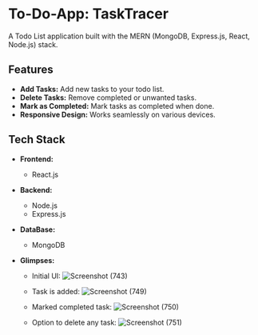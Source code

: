# To-Do-App: TaskTracer

A Todo List application built with the MERN (MongoDB, Express.js, React, Node.js) stack.

## Features

- **Add Tasks:** Add new tasks to your todo list.
- **Delete Tasks:** Remove completed or unwanted tasks.
- **Mark as Completed:** Mark tasks as completed when done.
- **Responsive Design:** Works seamlessly on various devices.

## Tech Stack

- **Frontend:**
  - React.js
    
- **Backend:**
  - Node.js
  - Express.js

- **DataBase:**
  - MongoDB

 - **Glimpses:**
   - Initial UI:
 ![Screenshot (743)](https://github.com/bhaskar3009/TaskTracer/assets/102614303/ebcbd787-2638-4787-be04-f656a44f4066)

   - Task is added:
    ![Screenshot (749)](https://github.com/bhaskar3009/TaskTracer/assets/102614303/e3ae75a2-c421-4abd-9dde-0c01ae87eedb)

   - Marked completed task:
 ![Screenshot (750)](https://github.com/bhaskar3009/TaskTracer/assets/102614303/a4bd5a87-58c8-4ba2-b4a1-126565e4f991)

   - Option to delete any task:
     ![Screenshot (751)](https://github.com/bhaskar3009/TaskTracer/assets/102614303/02dfaf00-fab9-41ca-9090-97deb7160923)
